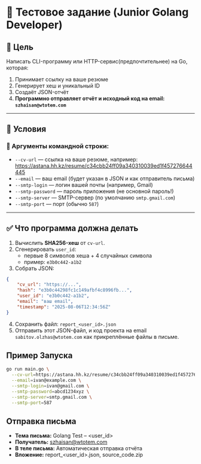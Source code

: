 # 🧪 Тестовое задание (Junior Golang Developer)

## 📌 Цель

Написать CLI-программу или HTTP-сервис(предпочтительнее) на Go, которая:

1. Принимает ссылку на ваше резюме
2. Генерирует хеш и уникальный ID
3. Создаёт JSON-отчёт
4. **Программно отправляет отчёт и исходный код на email: `szhaisan@wtotem.com`**

---

## 🔧 Условия

### 🧾 Аргументы командной строки:

- `--cv-url` — ссылка на ваше резюме, например:
  https://astana.hh.kz/resume/c34cbb24ff09a340310039ed1f457276644445
- `--email` — ваш email (будет указан в JSON и как отправитель письма)
- `--smtp-login` — логин вашей почты (например, Gmail)
- `--smtp-password` — пароль приложения (не основной пароль!)
- `--smtp-server` — SMTP-сервер (по умолчанию `smtp.gmail.com`)
- `--smtp-port` — порт (обычно `587`)

---

## ✅ Что программа должна делать

1. Вычислить **SHA256-хеш** от `cv-url`.
2. Сгенерировать `user_id`:
   - первые 8 символов хеша + 4 случайных символа
   - пример: `e3b0c442-a1b2`
3. Собрать JSON:

```json
{
    "cv_url": "https://...",
    "hash": "e3b0c44298fc1c149afbf4c8996fb...",
    "user_id": "e3b0c442-a1b2",
    "email": "ваш email",
    "timestamp": "2025-08-06T12:34:56Z"
}
```

4. Сохранить файл:
```report_<user_id>.json```
5. Отправить этот JSON-файл, и код проекта на email ``sabitov.olzhas@wtotem.com`` как прикреплённые файлы в письме.

## Пример Запуска

```bash
go run main.go \
  --cv-url=https://astana.hh.kz/resume/c34cbb24ff09a340310039ed1f457276644445 \
  --email=ivan@example.com \
  --smtp-login=ivan@gmail.com \
  --smtp-password=abcd1234xyz \
  --smtp-server=smtp.gmail.com \
  --smtp-port=587
```

## Отправка письма
- **Тема письма:** Golang Test – <user_id>  
- **Получатель:** szhaisan@wtotem.com  
- **В теле письма:** Автоматическая отправка отчёта  
- **Вложение:** report_<user_id>.json, source_code.zip


